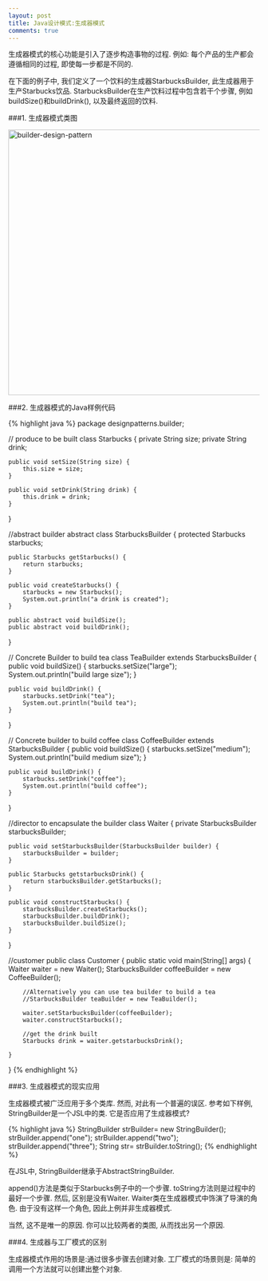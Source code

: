 ```yaml
---
layout: post
title: Java设计模式:生成器模式
comments: true
---
```

生成器模式的核心功能是引入了逐步构造事物的过程. 例如: 每个产品的生产都会遵循相同的过程, 即使每一步都是不同的.

在下面的例子中, 我们定义了一个饮料的生成器StarbucksBuilder, 此生成器用于生产Starbucks饮品. StarbucksBuilder在生产饮料过程中包含若干个步骤, 例如buildSize()和buildDrink(), 以及最终返回的饮料.




###1. 生成器模式类图

<img src="http://www.programcreek.com/wp-content/uploads/2013/02/builder-design-pattern.png" alt="builder-design-pattern" width="517" height="532" class="alignleft size-full wp-image-7831">

###2. 生成器模式的Java样例代码

{% highlight java %}
package designpatterns.builder;
 
// produce to be built
class Starbucks {
    private String size;
    private String drink;
 
    public void setSize(String size) {
        this.size = size;
    }
 
    public void setDrink(String drink) {
        this.drink = drink;
    }
}
 
//abstract builder
abstract class StarbucksBuilder {
    protected Starbucks starbucks;
 
    public Starbucks getStarbucks() {
        return starbucks;
    }
 
    public void createStarbucks() {
        starbucks = new Starbucks();
        System.out.println("a drink is created");
    }
 
    public abstract void buildSize();
    public abstract void buildDrink();
}
 
// Concrete Builder to build tea
class TeaBuilder extends StarbucksBuilder {
    public void buildSize() {
        starbucks.setSize("large");
        System.out.println("build large size");
    }
 
    public void buildDrink() {
        starbucks.setDrink("tea");
        System.out.println("build tea");
    }
 
}
 
// Concrete builder to build coffee
class CoffeeBuilder extends StarbucksBuilder {
    public void buildSize() {
        starbucks.setSize("medium");
        System.out.println("build medium size");
    }
 
    public void buildDrink() {
        starbucks.setDrink("coffee");
        System.out.println("build coffee");
    }
}
 
//director to encapsulate the builder
class Waiter {
    private StarbucksBuilder starbucksBuilder;
 
    public void setStarbucksBuilder(StarbucksBuilder builder) {
        starbucksBuilder = builder;
    }
 
    public Starbucks getstarbucksDrink() {
        return starbucksBuilder.getStarbucks();
    }
 
    public void constructStarbucks() {
        starbucksBuilder.createStarbucks();
        starbucksBuilder.buildDrink();
        starbucksBuilder.buildSize();
    }
}
 
//customer
public class Customer {
    public static void main(String[] args) {
        Waiter waiter = new Waiter();
        StarbucksBuilder coffeeBuilder = new CoffeeBuilder();
 
        //Alternatively you can use tea builder to build a tea
        //StarbucksBuilder teaBuilder = new TeaBuilder();
 
        waiter.setStarbucksBuilder(coffeeBuilder);
        waiter.constructStarbucks();
 
        //get the drink built
        Starbucks drink = waiter.getstarbucksDrink();
 
    }
}
{% endhighlight %}

###3. 生成器模式的现实应用

生成器模式被广泛应用于多个类库. 然而, 对此有一个普遍的误区. 参考如下样例, StringBuilder是一个JSL中的类. 它是否应用了生成器模式?

{% highlight java %}
StringBuilder strBuilder= new StringBuilder();
strBuilder.append("one");
strBuilder.append("two");
strBuilder.append("three");
String str= strBuilder.toString();
{% endhighlight %}

在JSL中, StringBuilder继承于AbstractStringBuilder.

append()方法是类似于Starbucks例子中的一个步骤. toString方法则是过程中的最好一个步骤. 然后, 区别是没有Waiter. Waiter类在生成器模式中饰演了导演的角色. 由于没有这样一个角色, 因此上例并非生成器模式.

当然, 这不是唯一的原因. 你可以比较两者的类图, 从而找出另一个原因.

###4. 生成器与工厂模式的区别

生成器模式作用的场景是:通过很多步骤去创建对象.
工厂模式的场景则是: 简单的调用一个方法就可以创建出整个对象.